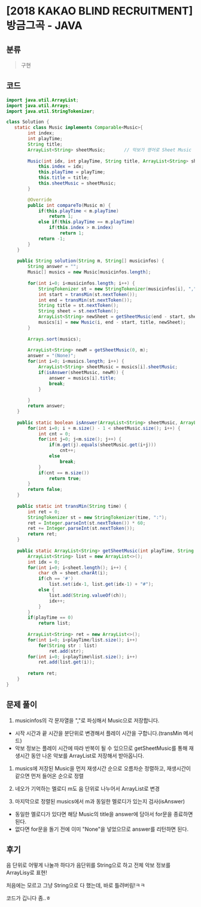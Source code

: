 # [2018 KAKAO BLIND RECRUITMENT] 방금그곡 - JAVA

## 분류
> 구현

## 코드
```java
import java.util.ArrayList;
import java.util.Arrays;
import java.util.StringTokenizer;

class Solution {
   static class Music implements Comparable<Music>{
		int index;
		int playTime;
		String title;
		ArrayList<String> sheetMusic;		// 악보가 영어로 Sheet Music 이랍니다..ㅋㅋ
		
		Music(int idx, int playTime, String title, ArrayList<String> sheetMusic){
			this.index = idx;
			this.playTime = playTime;
			this.title = title;
			this.sheetMusic = sheetMusic;
		}

		@Override
		public int compareTo(Music m) {
			if(this.playTime < m.playTime)
				return 1;
			else if(this.playTime == m.playTime)
				if(this.index > m.index)
					return 1;
			return -1;
		}
	}
	
	public String solution(String m, String[] musicinfos) {
        String answer = "";
        Music[] musics = new Music[musicinfos.length];
        
        for(int i=0; i<musicinfos.length; i++) {
        	StringTokenizer st = new StringTokenizer(musicinfos[i], ",");
        	int start = transMin(st.nextToken());
        	int end = transMin(st.nextToken());
        	String title = st.nextToken();
        	String sheet = st.nextToken();
        	ArrayList<String> newSheet = getSheetMusic(end - start, sheet);
        	musics[i] = new Music(i, end - start, title, newSheet);
        }
        
        Arrays.sort(musics);
        
        ArrayList<String> newM = getSheetMusic(0, m);
        answer = "(None)";
        for(int i=0; i<musics.length; i++) {
        	ArrayList<String> sheetMusic = musics[i].sheetMusic;
        	if(isAnswer(sheetMusic, newM)) {
        		answer = musics[i].title;
        		break;
        	}
        		
        }
        return answer;
    }
	
	public static boolean isAnswer(ArrayList<String> sheetMusic, ArrayList<String> m) {
		for(int i=0; i + m.size() - 1 < sheetMusic.size(); i++) {
			int cnt = 0;
    		for(int j=0; j<m.size(); j++) {
    			if(m.get(j).equals(sheetMusic.get(i+j)))
    				cnt++;
    			else
    				break;
    		}
    		if(cnt == m.size())
    			return true;
    	}
		return false;
	}
	
	public static int transMin(String time) {
		int ret = 0;
		StringTokenizer st = new StringTokenizer(time, ":");
		ret = Integer.parseInt(st.nextToken()) * 60;
		ret += Integer.parseInt(st.nextToken());
		return ret;
	}
	
	public static ArrayList<String> getSheetMusic(int playTime, String sheet) {
		ArrayList<String> list = new ArrayList<>();
		int idx = 0;
		for(int i=0; i<sheet.length(); i++) {
			char ch = sheet.charAt(i);
			if(ch == '#')
				list.set(idx-1, list.get(idx-1) + "#");
			else {
				list.add(String.valueOf(ch));
				idx++;
			}
		}
        if(playTime == 0)
			return list;
        
		ArrayList<String> ret = new ArrayList<>();
		for(int i=0; i<playTime/list.size(); i++)
			for(String str : list)
				ret.add(str);
		for(int i=0; i<playTime%list.size(); i++)
			ret.add(list.get(i));
		
		return ret;
	}
}
```

## 문제 풀이
1. musicinfos의 각 문자열을 ","로 파싱해서 Music으로 저장합니다.
- 시작 시간과 끝 시간을 분단위로 변경해서 플레이 시간을 구합니다.(transMin 메서드)
- 악보 정보는 플레이 시간에 따라 반복이 될 수 있으므로 getSheetMusic를 통해 재생시간 동안 나온 악보를 ArrayList로 저장해서 받아옵니다.

1. musics에 저장된 Music을 먼저 재생시간 순으로 오름차순 정렬하고, 재생시간이 같으면 먼저 들어온 순으로 정렬

1. 네오가 기억하는 멜로디 m도 음 단위로 나누어서 ArrayList로 변경

1. 마지막으로 정렬된 musics에서 m과 동일한 멜로디가 있는지 검사(isAnswer) 
- 동일한 멜로디가 있다면 해당 Music의 title을 answer에 담아서 for문을 종료하면 된다.
- 없다면 for문을 돌기 전에 이미 "None"을 넣었으므로 answer를 리턴하면 된다.

## 후기
음 단위로 어떻게 나눌까 하다가 음단위를 String으로 하고 전체 악보 정보를 ArrayLisy로 표현!

처음에는 모르고 그냥 String으로 다 했는데, 바로 틀려버림!ㅋㅋ

코드가 깁니다 좀..ㅎ